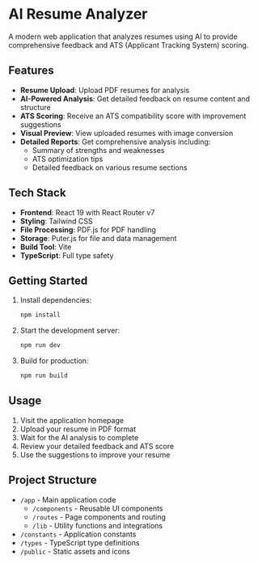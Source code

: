 # AI Resume Analyzer

A modern web application that analyzes resumes using AI to provide comprehensive feedback and ATS (Applicant Tracking System) scoring.

## Features

- **Resume Upload**: Upload PDF resumes for analysis
- **AI-Powered Analysis**: Get detailed feedback on resume content and structure
- **ATS Scoring**: Receive an ATS compatibility score with improvement suggestions
- **Visual Preview**: View uploaded resumes with image conversion
- **Detailed Reports**: Get comprehensive analysis including:
  - Summary of strengths and weaknesses
  - ATS optimization tips
  - Detailed feedback on various resume sections

## Tech Stack

- **Frontend**: React 19 with React Router v7
- **Styling**: Tailwind CSS
- **File Processing**: PDF.js for PDF handling
- **Storage**: Puter.js for file and data management
- **Build Tool**: Vite
- **TypeScript**: Full type safety

## Getting Started

1. Install dependencies:
   ```bash
   npm install
   ```

2. Start the development server:
   ```bash
   npm run dev
   ```

3. Build for production:
   ```bash
   npm run build
   ```

## Usage

1. Visit the application homepage
2. Upload your resume in PDF format
3. Wait for the AI analysis to complete
4. Review your detailed feedback and ATS score
5. Use the suggestions to improve your resume

## Project Structure

- `/app` - Main application code
  - `/components` - Reusable UI components
  - `/routes` - Page components and routing
  - `/lib` - Utility functions and integrations
- `/constants` - Application constants
- `/types` - TypeScript type definitions
- `/public` - Static assets and icons